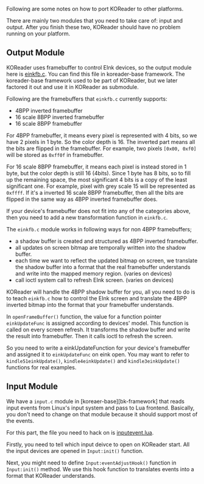 Following are some notes on how to port KOReader to other platforms.

There are mainly two modules that you need to take care of: input and output.
After you finish these two, KOReader should have no problem running on your
platform.

## Output Module

KOReader uses framebuffer to control EInk devices, so the output module here is
[einkfb.c][einkfb-c]. You can find this file in koreader-base framework. The
koreader-base framework used to be part of KOReader, but we later factored it
out and use it in KOReader as submodule.

Following are the framebuffers that `einkfb.c` currently supports:
  * 4BPP inverted framebuffer
  * 16 scale 8BPP inverted framebuffer
  * 16 scale 8BPP framebuffer

For 4BPP framebuffer, it means every pixel is represented with 4 bits, so we
have 2 pixels in 1 byte. So the color depth is 16. The inverted part means all
the bits are flipped in the framebuffer. For example, two pixels `[0x00, 0xf0]`
will be stored as `0xff0f` in framebuffer.

For 16 scale 8BPP framebuffer, it means each pixel is instead stored in 1 byte,
but the color depth is still 16 (4bits). Since 1 byte has 8 bits, so to fill
up the remaining space, the most significant 4 bits is a copy of the least
significant one. For example, pixel with grey scale 15 will be represented as
`0xffff`. If it's a inverted 16 scale 8BPP framebuffer, then all the bits are
flipped in the same way as 4BPP inverted framebuffer does.

If your device's framebuffer does not fit into any of the categories above,
then you need to add a new transformation function in `einkfb.c`.

The `einkfb.c` module works in following ways for non 4BPP framebuffers;
  * a shadow buffer is created and structured as 4BPP inverted framebuffer.
  * all updates on screen bitmap are temporally written into the shadow buffer.
  * each time we want to reflect the updated bitmap on screen, we translate
    the shadow buffer into a format that the real framebuffer understands and
    write into the mapped memory region. (varies on devices)
  * call ioctl system call to refresh EInk screen. (varies on devices)

KOReader will handle the 4BPP shadow buffer for you, all you need to do is to
teach `einkfb.c` how to control the EInk screen and translate the 4BPP inverted
bitmap into the format that your framebuffer understands.

In `openFrameBuffer()` function, the value for a function pointer
`einkUpdateFunc` is assigned according to devices' model. This function is
called on every screen refresh. It transforms the shadow buffer and write the
result into framebuffer. Then it calls ioctl to refresh the screen.

So you need to write a einkUpdateFunction for your device's framebuffer and
assigned it to `einkUpdateFunc` on eink open. You may want to refer to
`kindle51einkUpdate()`, `kindle4einkUpdate()` and `kindle3einkUpdate()`
functions for real examples.



## Input Module

We have a `input.c` module in [koreaer-base][bk-framework] that reads input
events from Linux's input system and pass to Lua frontend. Basically, you don't
need to change on that module because it should support most of the events.

For this part, the file you need to hack on is [inputevent.lua][inputev].

Firstly, you need to tell which input deivce to open on KOReader start. All the
input devices are opened in `Input:init()` function.

Next, you might need to define `Input:eventAdjustHook()` function in
`Input:init()` method. We use this hook function to translates events into a
format that KOReader understands.



[einkfb-c]:https://github.com/koreader/koreader-base/blob/master/einkfb.c
[kb-framework]:https://github.com/koreader/koreader-base
[inputev]:https://github.com/koreader/koreader/blob/master/frontend/ui/inputevent.lua

